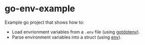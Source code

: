 # go-env-example

Example go project that shows how to:

- Load envrionment variables from a `.env` file (using [gotdotenv](https://github.com/joho/godotenv)).
- Parse environment variables into a struct (using [env](https://github.com/caarlos0/env)).
